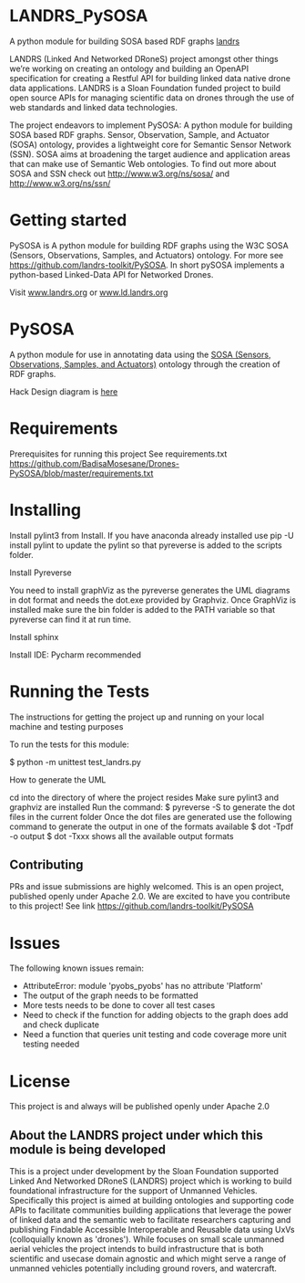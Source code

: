 
# LANDRS_PySOSA


A python module for building SOSA  based RDF graphs
[landrs](./landrs-logo_lg.png)

LANDRS (Linked And Networked DRoneS) project amongst other things we’re working
on creating an ontology and building an OpenAPI specification for creating a Restful API
for building linked data native drone data applications. LANDRS is a Sloan Foundation
funded project to build open source APIs for managing scientific data on drones through the
use of web standards and linked data technologies.



The project endeavors to implement PySOSA: A python module for building SOSA  based RDF graphs.
Sensor, Observation, Sample, and Actuator (SOSA) ontology, provides a lightweight core for Semantic Sensor Network (SSN).
SOSA aims at broadening the target audience and application areas that can make use of Semantic Web ontologies.
To find out more about SOSA and SSN check out http://www.w3.org/ns/sosa/ and http://www.w3.org/ns/ssn/

# Getting started
PySOSA is A python module for building RDF graphs using the W3C SOSA (Sensors, Observations, Samples,
and Actuators) ontology. For more see https://github.com/landrs-toolkit/PySOSA. In short pySOSA implements
a python-based Linked-Data API for Networked Drones.

Visit www.landrs.org or www.ld.landrs.org

# PySOSA

A python module for use in annotating data using the [SOSA (Sensors, Observations, Samples, and Actuators)](https://www.w3.org/TR/vocab-ssn/#SOSASensor) ontology through the creation of RDF graphs.

Hack Design diagram is [here](./PySOSADesign.png)


# Requirements

Prerequisites for running this project See requirements.txt
https://github.com/BadisaMosesane/Drones-PySOSA/blob/master/requirements.txt

# Installing

Install pylint3 from Install. If you have anaconda already installed use pip -U install pylint to update the pylint
so that pyreverse is added to the scripts folder.

Install Pyreverse

You need to install graphViz as the pyreverse generates the UML diagrams in dot format and needs the dot.exe
provided by Graphviz. Once GraphViz is installed make sure the bin folder is added to the PATH variable so that
pyreverse can find it at run time.

Install sphinx

Install IDE: Pycharm recommended


# Running the Tests

The instructions for getting the project up and running on your local machine and testing purposes

To  run the tests for this module:

$ python -m unittest test_landrs.py

How to generate the UML

cd into the directory of where the project resides
Make sure pylint3 and graphviz are installed
Run the command: $ pyreverse -S <modulename> to generate the dot files in the current folder
Once the dot files are generated use the following command to generate the output in one of the formats available
$ dot -Tpdf <dotfilename> -o output
$ dot -Txxx shows all the available output formats


## Contributing

PRs and issue submissions are highly welcomed. This is an open project, published openly under Apache 2.0. We are
excited to have you contribute to this project!
See link https://github.com/landrs-toolkit/PySOSA

# Issues
The following known issues remain:
- AttributeError: module 'pyobs_pyobs' has no attribute 'Platform'
- The output of the graph needs to be formatted
- More tests needs to be done to cover all test cases
- Need to check if the function for adding objects to the graph does add and check duplicate
- Need a function that queries unit testing and code coverage
more unit testing needed

# License
This project is and always will be published openly under Apache 2.0



## About the LANDRS project under which this module is being developed
This is a project under development by the Sloan Foundation supported Linked And Networked DRoneS (LANDRS) project which is working to build foundational infrastructure for the support of Unmanned Vehicles.  Specifically this project is aimed at building ontologies and supporting code APIs to facilitate communities building applications that leverage the power of linked data and the semantic web to facilitate researchers capturing and publishing Findable Accessible Interoperable and Reusable data using UxVs (colloquially known as 'drones').  While focuses on small scale unmanned aerial vehicles the project intends to build infrastructure that is both scientific and usecase domain agnostic and which might serve a range of unmanned vehicles potentially including ground rovers, and watercraft.

